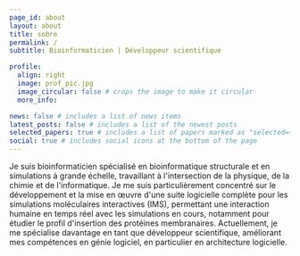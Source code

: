 ```yaml
---
page_id: about
layout: about
title: sobre
permalink: /
subtitle: Bioinformaticien | Développeur scientifique

profile:
  align: right
  image: prof_pic.jpg
  image_circular: false # crops the image to make it circular
  more_info:

news: false # includes a list of news items
latest_posts: false # includes a list of the newest posts
selected_papers: true # includes a list of papers marked as "selected={true}"
social: true # includes social icons at the bottom of the page
---
```


Je suis bioinformaticien spécialisé en bioinformatique structurale et en
simulations à grande échelle, travaillant à l'intersection de la physique, de
la chimie et de l'informatique. Je me suis particulièrement concentré sur le
développement et la mise en œuvre d'une suite logicielle complète pour les
simulations moléculaires interactives (IMS), permettant une interaction
humaine en temps réel avec les simulations en cours, notamment pour étudier
le profil d'insertion des protéines membranaires. Actuellement, je me
spécialise davantage en tant que développeur scientifique, améliorant mes
compétences en génie logiciel, en particulier en architecture logicielle.

